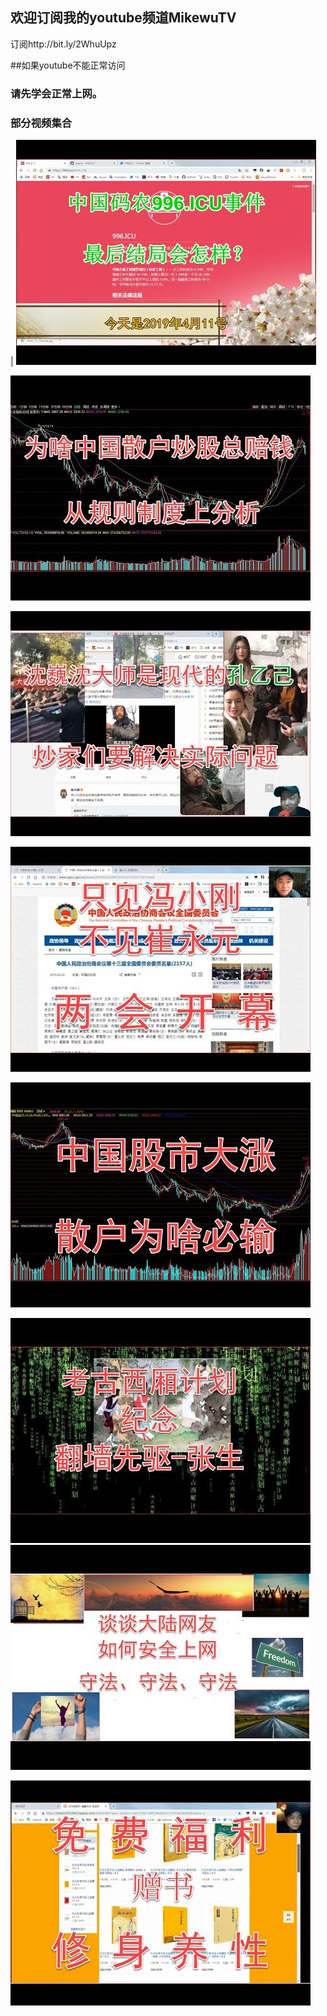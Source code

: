 ## 欢迎订阅我的youtube频道MikewuTV
订阅http://bit.ly/2WhuUpz

##如果youtube不能正常访问
### 请先学会正常上网。

### 部分视频集合


| [![996结局](image/6a7067.jpeg)](https://www.youtube.com/embed/NuP_iOCEocg) 




[![sanhu](/image/gushihult.jpg)](https://www.youtube.com/watch?v=Qi32LRFolew)

[![sanhu](/image/hqdefauddlt.jpg)](https://www.youtube.com/watch?v=uIYG88S5HaA)

[![sanhu](/image/hqdefauleet.jpg)](https://www.youtube.com/watch?v=nZdZ3QV7fY0)

[![sanhu](/image/hqdefault1.jpg)](https://www.youtube.com/watch?v=-lKluIO29IY)

[![sanhu](/image/hqdefault2.jpg)](https://www.youtube.com/watch?v=OpO43MLHu1E)
[![sanhu](/image/hqdefault3.jpg)](https://www.youtube.com/watch?v=AOV6uZamSxo)

[![sanhu](/image/hqdefault4.jpg)](https://www.youtube.com/watch?v=51hfiqQ5_eg)
